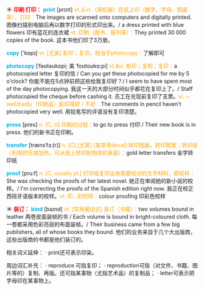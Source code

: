 ☀ <font color="red">**印刷 打印：**</font>
<font color="sky blue">**print**</font> [prɪnt] 
<font color="orange">vt.＆vi.（用机器）在纸上印（数字、字母、图画等），打印：</font>The images are scanned onto computers and digitally printed. 图像扫描到电脑后再以数字打印的形式印出来。/ a dress printed with blue flowers 印有蓝花的连衣裙 <font color="orange">vt. 印刷（图书、报刊等）：</font>They printed 30 000 copies of the book. 这本书他们印了3万册。

<font color="sky blue">**copy**</font> ['kɒpɪ] 
<font color="orange">vt. [尤美] 影印；复印。相当于photocopy：</font>了解即可
           
<font color="sky blue">**photocopy**</font> [ˈfəʊtəʊkɒpi; 美 ˈfoʊtoʊkɑ:pi]
<font color="orange">vt.&vi. 影印；复制；复印：</font>a photocopied letter 复印的信 / Can you get these photocopied for me by 5 o'clock? 你能不能在5点钟前把这些给我复印好？/ I seem to have spent most of the day photocopying. 我这一天的大部分时间似乎都花在复印上了。/ Staff photocopied the cheque before cashing it. 员工在兑现前复印了支票。<font color="orange">vi. ~ well/badly（印刷品）影印得好 / 不好：</font>The comments in pencil haven't photocopied very well. 用铅笔写的评语没有复印清楚。

<font color="sky blue">**press**</font> [pres] 
<font color="orange">n. [C, U] 印刷的过程：</font>to go to press 付印 / Their new book is in press. 他们的新书正在印刷。
           
<font color="sky blue">**transfer**</font> [trænsˈfɜ:(r)]
<font color="orange">n. [C] [尤英] [美常用decal] 转印图画，转印图案；转印纸（利用挤压或加热，可从纸上转印到物体的表面）：</font>gold letter transfers 金字转印纸
            
<font color="sky blue">**proof**</font> [pru:f]
<font color="orange">n. [C, usually pl.] 打印或复印出来需要校对的文字材料，即校样：</font>She was checking the proofs of her latest novel. 她正在审阅她的新小说的校样。/ I'm correcting the proofs of the Spanish edition right now. 我正在校正西班牙语版本的校样。<font color="orange">vt. 印…的校样：</font>colour proofing 印彩色校样

☀ <font color="red">**装订：**</font>
<font color="sky blue">**bind**</font> [baɪnd]
<font color="orange">vt. [常用被动式] 装订（书籍）：</font>two volumes bound in leather 两卷皮面装帧的书 / Each volume is bound in bright-coloured cloth. 每一卷都采用色彩亮丽的布面装帧。/ Their business came from a few big publishers, all of whose books they bound. 他们的业务来自于几个大出版商，这些出版商的书都是他们装订的。

相关词义延伸：
· print还可表示印染。

周边词汇补充：
· reproduce 可指复印；
· reproduction可指（对文件、书籍、图片等的）复制、再版。还可指某事物（尤指艺术品）的复制品；
· letter可表示把字母印在某事物上。

